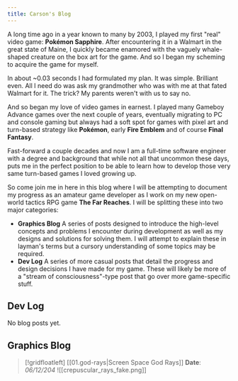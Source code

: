 ```yaml
---
title: Carson's Blog
---
```


A long time ago in a year known to many by 2003, I played my first "real" video game: **Pokémon Sapphire**. After encountering it in a Walmart in the great state of Maine, I quickly became enamored with the vaguely whale-shaped creature on the box art for the game. And so I began my scheming to acquire the game for myself.

In about ~0.03 seconds I had formulated my plan. It was simple. Brilliant even. All I need do was ask my grandmother who was with me at that fated Walmart for it. The trick? My parents weren't with us to say no.

And so began my love of video games in earnest. I played many Gameboy Advance games over the next couple of years, eventually migrating to PC and console gaming but always had a soft spot for games with pixel art and turn-based strategy like **Pokémon**, early **Fire Emblem** and of course **Final Fantasy**.

Fast-forward a couple decades and now I am a full-time software engineer with a degree and background that while not all that uncommon these days, puts me in the perfect position to be able to learn how to develop those very same turn-based games I loved growing up.

So come join me in here in this blog where I will be attempting to document my progress as an amateur game developer as I work on my new open-world tactics RPG game **The Far Reaches**. I will be splitting these into two major categories:
- **Graphics Blog** A series of posts designed to introduce the high-level concepts and problems I encounter during development as well as my designs and solutions for solving them. I will attempt to explain these in layman's terms but a cursory understanding of some topics may be required.
- **Dev Log** A series of more casual posts that detail the progress and design decisions I have made for my game. These will likely be more of a "stream of consciousness"-type post that go over more game-specific stuff.

## Dev Log
No blog posts yet.

## Graphics Blog



> [!gridfloatleft] [[01.god-rays|Screen Space God Rays]]
> **Date**: *06/12/204*
> ![[crepuscular_rays_fake.png]] 
